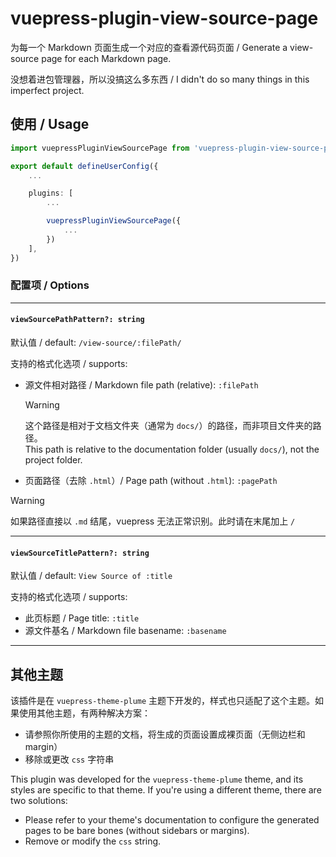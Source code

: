 # vuepress-plugin-view-source-page

为每一个 Markdown 页面生成一个对应的查看源代码页面 / Generate a view-source page for each Markdown page.

没想着进包管理器，所以没搞这么多东西 / I didn't do so many things in this imperfect project.

## 使用 / Usage

```ts
import vuepressPluginViewSourcePage from 'vuepress-plugin-view-source-page'

export default defineUserConfig({
    ...

    plugins: [
        ...

        vuepressPluginViewSourcePage({
            ...
        })
    ],
})
```

### 配置项 / Options

---

#### `viewSourcePathPattern?: string`

默认值 / default: `/view-source/:filePath/`

支持的格式化选项 / supports:
- 源文件相对路径 / Markdown file path (relative): `:filePath`
  > [!WARNING]
  > 这个路径是相对于文档文件夹（通常为 `docs/`）的路径，而非项目文件夹的路径。  
  > This path is relative to the documentation folder (usually `docs/`), not the project folder.
- 页面路径（去除 `.html`）/ Page path (without `.html`): `:pagePath`

> [!WARNING]
> 如果路径直接以 `.md` 结尾，vuepress 无法正常识别。此时请在末尾加上 `/`

---

#### `viewSourceTitlePattern?: string`

默认值 / default: `View Source of :title`

支持的格式化选项 / supports:
- 此页标题 / Page title: `:title`
- 源文件基名 / Markdown file basename: `:basename`

---

## 其他主题

该插件是在 `vuepress-theme-plume` 主题下开发的，样式也只适配了这个主题。如果使用其他主题，有两种解决方案：

- 请参照你所使用的主题的文档，将生成的页面设置成裸页面（无侧边栏和 margin）
- 移除或更改 `css` 字符串

This plugin was developed for the `vuepress-theme-plume` theme, and its styles are specific to that theme. If you're using a different theme, there are two solutions:

- Please refer to your theme's documentation to configure the generated pages to be bare bones (without sidebars or margins).
- Remove or modify the `css` string.
